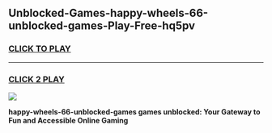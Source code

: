 
## Unblocked-Games-happy-wheels-66-unblocked-games-Play-Free-hq5pv
<h3>
<a href="https://premium76.site?title=happy-wheels-66-unblocked-games&ref=09A">CLICK TO PLAY</a></h3>
<hr>

<h3>
<a href="https://premium76.site?title=happy-wheels-66-unblocked-games&ref=09A">CLICK 2 PLAY</a>
  
</h3>

<a href="https://premium76.site?title=happy-wheels-66-unblocked-games&ref=09A"><img src="https://clearcache.store/games.png"></a>


**happy-wheels-66-unblocked-games games unblocked: Your Gateway to Fun and Accessible Online Gaming**
